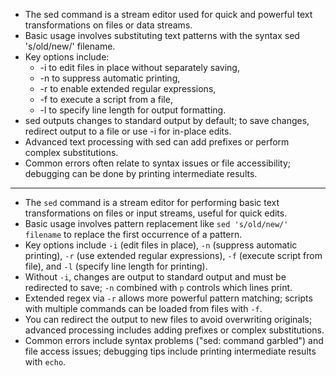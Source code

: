 - The sed command is a stream editor used for quick and powerful text transformations on files or data streams.
- Basic usage involves substituting text patterns with the syntax sed 's/old/new/' filename.
- Key options include:
  - -i to edit files in place without separately saving,
  - -n to suppress automatic printing,
  - -r to enable extended regular expressions,
  - -f to execute a script from a file,
  - -l to specify line length for output formatting.
- sed outputs changes to standard output by default; to save changes, redirect output to a file or use -i for in-place edits.
- Advanced text processing with sed can add prefixes or perform complex substitutions.
- Common errors often relate to syntax issues or file accessibility; debugging can be done by printing intermediate results.
---

- The `sed` command is a stream editor for performing basic text transformations on files or input streams, useful for quick edits.
- Basic usage involves pattern replacement like `sed 's/old/new/' filename` to replace the first occurrence of a pattern.
- Key options include `-i` (edit files in place), `-n` (suppress automatic printing), `-r` (use extended regular expressions), `-f` (execute script from file), and `-l` (specify line length for printing).
- Without `-i`, changes are output to standard output and must be redirected to save; `-n` combined with `p` controls which lines print.
- Extended regex via `-r` allows more powerful pattern matching; scripts with multiple commands can be loaded from files with `-f`.
- You can redirect the output to new files to avoid overwriting originals; advanced processing includes adding prefixes or complex substitutions.
- Common errors include syntax problems ("sed: command garbled") and file access issues; debugging tips include printing intermediate results with `echo`.
